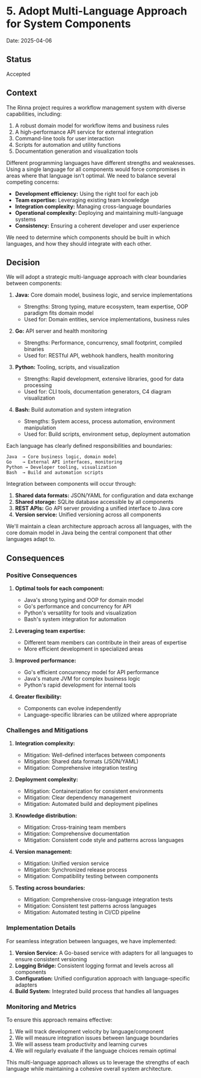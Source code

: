 # 5. Adopt Multi-Language Approach for System Components

Date: 2025-04-06

## Status

Accepted

## Context

The Rinna project requires a workflow management system with diverse capabilities, including:

1. A robust domain model for workflow items and business rules
2. A high-performance API service for external integration
3. Command-line tools for user interaction
4. Scripts for automation and utility functions
5. Documentation generation and visualization tools

Different programming languages have different strengths and weaknesses. Using a single language for all components would force compromises in areas where that language isn't optimal. We need to balance several competing concerns:

- **Development efficiency:** Using the right tool for each job
- **Team expertise:** Leveraging existing team knowledge
- **Integration complexity:** Managing cross-language boundaries
- **Operational complexity:** Deploying and maintaining multi-language systems
- **Consistency:** Ensuring a coherent developer and user experience

We need to determine which components should be built in which languages, and how they should integrate with each other.

## Decision

We will adopt a strategic multi-language approach with clear boundaries between components:

1. **Java:** Core domain model, business logic, and service implementations
   - Strengths: Strong typing, mature ecosystem, team expertise, OOP paradigm fits domain model
   - Used for: Domain entities, service implementations, business rules

2. **Go:** API server and health monitoring
   - Strengths: Performance, concurrency, small footprint, compiled binaries
   - Used for: RESTful API, webhook handlers, health monitoring

3. **Python:** Tooling, scripts, and visualization
   - Strengths: Rapid development, extensive libraries, good for data processing
   - Used for: CLI tools, documentation generators, C4 diagram visualization

4. **Bash:** Build automation and system integration
   - Strengths: System access, process automation, environment manipulation
   - Used for: Build scripts, environment setup, deployment automation

Each language has clearly defined responsibilities and boundaries:

```
Java  → Core business logic, domain model
Go    → External API interfaces, monitoring
Python → Developer tooling, visualization
Bash  → Build and automation scripts
```

Integration between components will occur through:

1. **Shared data formats:** JSON/YAML for configuration and data exchange
2. **Shared storage:** SQLite database accessible by all components
3. **REST APIs:** Go API server providing a unified interface to Java core
4. **Version service:** Unified versioning across all components

We'll maintain a clean architecture approach across all languages, with the core domain model in Java being the central component that other languages adapt to.

## Consequences

### Positive Consequences

1. **Optimal tools for each component:**
   - Java's strong typing and OOP for domain model
   - Go's performance and concurrency for API
   - Python's versatility for tools and visualization
   - Bash's system integration for automation

2. **Leveraging team expertise:**
   - Different team members can contribute in their areas of expertise
   - More efficient development in specialized areas

3. **Improved performance:**
   - Go's efficient concurrency model for API performance
   - Java's mature JVM for complex business logic
   - Python's rapid development for internal tools

4. **Greater flexibility:**
   - Components can evolve independently
   - Language-specific libraries can be utilized where appropriate

### Challenges and Mitigations

1. **Integration complexity:**
   - Mitigation: Well-defined interfaces between components
   - Mitigation: Shared data formats (JSON/YAML)
   - Mitigation: Comprehensive integration testing

2. **Deployment complexity:**
   - Mitigation: Containerization for consistent environments
   - Mitigation: Clear dependency management
   - Mitigation: Automated build and deployment pipelines

3. **Knowledge distribution:**
   - Mitigation: Cross-training team members
   - Mitigation: Comprehensive documentation
   - Mitigation: Consistent code style and patterns across languages

4. **Version management:**
   - Mitigation: Unified version service
   - Mitigation: Synchronized release process
   - Mitigation: Compatibility testing between components

5. **Testing across boundaries:**
   - Mitigation: Comprehensive cross-language integration tests
   - Mitigation: Consistent test patterns across languages
   - Mitigation: Automated testing in CI/CD pipeline

### Implementation Details

For seamless integration between languages, we have implemented:

1. **Version Service:** A Go-based service with adapters for all languages to ensure consistent versioning
2. **Logging Bridge:** Consistent logging format and levels across all components
3. **Configuration:** Unified configuration approach with language-specific adapters
4. **Build System:** Integrated build process that handles all languages

### Monitoring and Metrics

To ensure this approach remains effective:

1. We will track development velocity by language/component
2. We will measure integration issues between language boundaries
3. We will assess team productivity and learning curves
4. We will regularly evaluate if the language choices remain optimal

This multi-language approach allows us to leverage the strengths of each language while maintaining a cohesive overall system architecture.